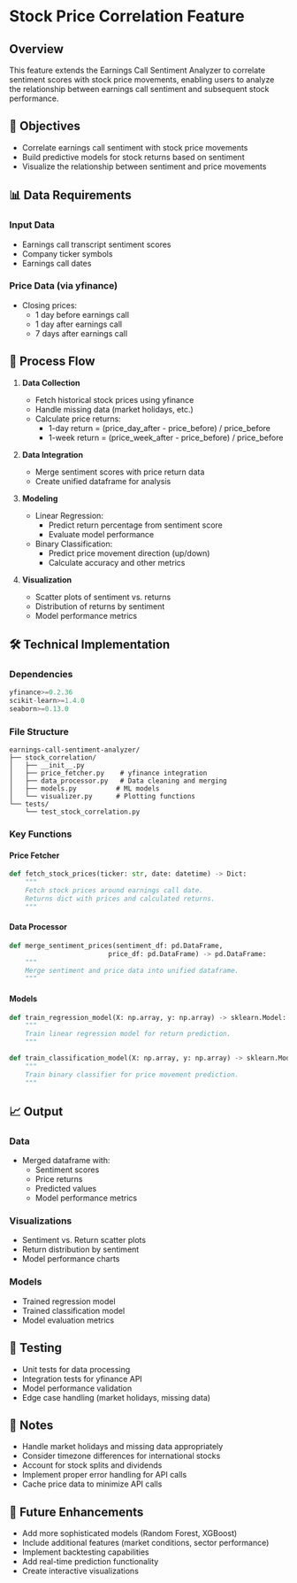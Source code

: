 # Stock Price Correlation Feature

## Overview
This feature extends the Earnings Call Sentiment Analyzer to correlate sentiment scores with stock price movements, enabling users to analyze the relationship between earnings call sentiment and subsequent stock performance.

## 🎯 Objectives
- Correlate earnings call sentiment with stock price movements
- Build predictive models for stock returns based on sentiment
- Visualize the relationship between sentiment and price movements

## 📊 Data Requirements

### Input Data
- Earnings call transcript sentiment scores
- Company ticker symbols
- Earnings call dates

### Price Data (via yfinance)
- Closing prices:
  - 1 day before earnings call
  - 1 day after earnings call
  - 7 days after earnings call

## 🔄 Process Flow

1. **Data Collection**
   - Fetch historical stock prices using yfinance
   - Handle missing data (market holidays, etc.)
   - Calculate price returns:
     - 1-day return = (price_day_after - price_before) / price_before
     - 1-week return = (price_week_after - price_before) / price_before

2. **Data Integration**
   - Merge sentiment scores with price return data
   - Create unified dataframe for analysis

3. **Modeling**
   - Linear Regression:
     - Predict return percentage from sentiment score
     - Evaluate model performance
   - Binary Classification:
     - Predict price movement direction (up/down)
     - Calculate accuracy and other metrics

4. **Visualization**
   - Scatter plots of sentiment vs. returns
   - Distribution of returns by sentiment
   - Model performance metrics

## 🛠️ Technical Implementation

### Dependencies
```python
yfinance>=0.2.36
scikit-learn>=1.4.0
seaborn>=0.13.0
```

### File Structure
```
earnings-call-sentiment-analyzer/
├── stock_correlation/
│   ├── __init__.py
│   ├── price_fetcher.py    # yfinance integration
│   ├── data_processor.py   # Data cleaning and merging
│   ├── models.py          # ML models
│   └── visualizer.py      # Plotting functions
└── tests/
    └── test_stock_correlation.py
```

### Key Functions

#### Price Fetcher
```python
def fetch_stock_prices(ticker: str, date: datetime) -> Dict:
    """
    Fetch stock prices around earnings call date.
    Returns dict with prices and calculated returns.
    """
```

#### Data Processor
```python
def merge_sentiment_prices(sentiment_df: pd.DataFrame, 
                         price_df: pd.DataFrame) -> pd.DataFrame:
    """
    Merge sentiment and price data into unified dataframe.
    """
```

#### Models
```python
def train_regression_model(X: np.array, y: np.array) -> sklearn.Model:
    """
    Train linear regression model for return prediction.
    """

def train_classification_model(X: np.array, y: np.array) -> sklearn.Model:
    """
    Train binary classifier for price movement prediction.
    """
```

## 📈 Output

### Data
- Merged dataframe with:
  - Sentiment scores
  - Price returns
  - Predicted values
  - Model performance metrics

### Visualizations
- Sentiment vs. Return scatter plots
- Return distribution by sentiment
- Model performance charts

### Models
- Trained regression model
- Trained classification model
- Model evaluation metrics

## 🧪 Testing
- Unit tests for data processing
- Integration tests for yfinance API
- Model performance validation
- Edge case handling (market holidays, missing data)

## 📝 Notes
- Handle market holidays and missing data appropriately
- Consider timezone differences for international stocks
- Account for stock splits and dividends
- Implement proper error handling for API calls
- Cache price data to minimize API calls

## 🔄 Future Enhancements
- Add more sophisticated models (Random Forest, XGBoost)
- Include additional features (market conditions, sector performance)
- Implement backtesting capabilities
- Add real-time prediction functionality
- Create interactive visualizations 